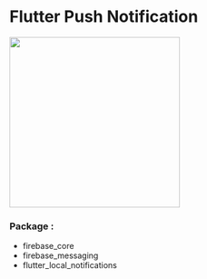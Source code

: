 # Flutter Push Notification

<img src="https://i.ibb.co/LdnKW5V/photo-6163449014209592953-y.jpg" width="300"/>

### Package :

- firebase_core
- firebase_messaging
- flutter_local_notifications